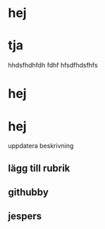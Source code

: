 # hej
# tja

hhdsfhdhfdh fdhf hfsdfhdsfhfs

# hej
# hej
uppdatera beskrivning

## lägg till rubrik
## githubby

## jespers 